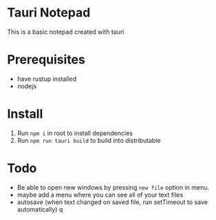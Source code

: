# Tauri Notepad

This is a basic notepad created with tauri

# Prerequisites
- have rustup installed
- nodejs

# Install
1. Run `npm i` in root to install dependencies
2. Run `npm run tauri build` to build into distributable

# Todo
- Be able to open new windows by pressing `new file` option in menu.
- maybe add a menu where you can see all of your text files
- autosave (when text changed on saved file, run setTimeout to save automatically) q